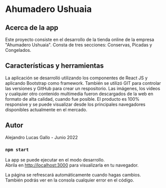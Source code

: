 # Ahumadero Ushuaia

## Acerca de la app
Este proyecto consiste en el desarrollo de la tienda online de la empresa "Ahumadero Ushuaia". Consta de tres secciones: Conservas, Picadas y Congelados.

## Características y herramientas

 La aplicación se desarrolló utilizando los componentes de React JS y aplicando Bootstrap como framework. También se utilizó GIT para controlar las versiones y GitHub para crear un respositorio. Las imágenes, los videos y cualquier otro contenido multimedia fueron descargados de la web en formato de alta calidad, cuando fue posible. El producto es 100% responsive y se puede visualizar desde los principales navegadores disponibles actualmente en el mercado.  

 ## Autor
Alejandro Lucas Gallo - Junio 2022

### `npm start`

La app se puede ejecutar en el modo desarrollo.\
Abrila en [http://localhost:3000](http://localhost:3000) para visualizarla en tu navegador.

La página se refrescará automáticamente cuando hagas cambios.\
También podrás ver en la consola cualquier error en el código.